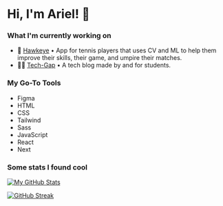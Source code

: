 # Hi, I'm Ariel! 👋

### What I'm currently working on

- 🦅 [Hawkeye](https://github.com/GuidoZyl/Hawkeye) • App for tennis players that uses CV and ML to help them improve their skills, their game, and umpire their matches.
- 👨‍💻 [Tech-Gap](https://github.com/ArielAlzogarayFlores/tech-gap-blog) • A tech blog made by and for students. 

### My Go-To Tools

- Figma
- HTML
- CSS
- Tailwind
- Sass
- JavaScript
- React
- Next

### Some stats I found cool

[![My GitHub Stats](https://github-readme-stats.vercel.app/api?username=ArielAlzogarayFlores&count_private=true&show_icons=true&theme=tokyonight)](https://github.com/ArielAlzogarayFlores)

[![GitHub Streak](https://github-readme-streak-stats.herokuapp.com?user=ArielAlzogarayFlores&theme=tokyonight&hide_border=true)](https://git.io/streak-stats)

